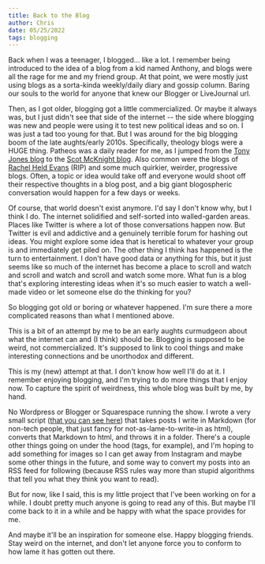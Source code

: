 ```yaml
---
title: Back to the Blog
author: Chris
date: 05/25/2022
tags: blogging
---
```

Back when I was a teenager, I blogged... like a lot. I remember being introduced to the idea of a blog from a 
kid named Anthony, and blogs were all the rage for me and my friend group. At that point, we were mostly just using blogs 
as a sorta-kinda weekly/daily diary and gossip column. Baring our souls to the world for anyone that knew our Blogger or 
LiveJournal url.

Then, as I got older, blogging got a little commercialized. Or maybe it always was, but I just didn't see that side of 
the internet -- the side where blogging was new and people were using it to test new political ideas and so on. I was
just a tad too young for that. But I was around for the big blogging boom of the late aughts/early 2010s. Specifically,
theology blogs were a HUGE thing. Patheos was a daily reader for me, as I jumped from the [Tony Jones blog](https://www.patheos.com/blogs/tonyjones/) 
to the [Scot McKnight blog](https://www.patheos.com/blogs/jesuscreed/). Also common were the blogs of [Rachel Held Evans](https://rachelheldevans.com/)
(RIP) and some much quirkier, weirder, progressive blogs. Often, a topic or idea would take off and everyone would
shoot off their respective thoughts in a blog post, and a big giant blogospheric conversation would happen for a few days
or weeks.

Of course, that world doesn't exist anymore. I'd say I don't know why, but I think I do. The internet solidified and
self-sorted into walled-garden areas. Places like Twitter is where a lot of those conversations happen now. But Twitter
is evil and addictive and a genuinely terrible forum for hashing out ideas. You might explore some idea that is heretical
to whatever your group is and immediately get piled on. The other thing I think has happened is the turn to entertainment.
I don't have good data or anything for this, but it just seems like so much of the internet has become a place to scroll
and watch and scroll and watch and scroll and watch some more. What fun is a blog that's exploring interesting ideas
when it's so much easier to watch a well-made video or let someone else do the thinking for you?

So blogging got old or boring or whatever happened. I'm sure there a more complicated reasons than what I mentioned above.

This is a bit of an attempt by me to be an early aughts curmudgeon about what the internet can and (I think) should be.
Blogging is supposed to be weird, not commercialized. It's supposed to link to cool things and make interesting connections 
and be unorthodox and different.

This is my (new) attempt at that. I don't know how well I'll do at it. I remember enjoying blogging, and I'm trying to
do more things that I enjoy now. To capture the spirit of weirdness, this whole blog was built by me, by hand.

No Wordpress or Blogger or Squarespace running the show. I wrote a very small script ([that you can see here](http://github.com/cdbaca/ssg))
that takes posts I write in Markdown (for non-tech people, that just fancy for not-as-lame-to-write-in as html), converts
that Markdown to html, and throws it in a folder. There's a couple other things going on under the hood (tags, for example),
and I'm hoping to add something for images so I can get away from Instagram and maybe some other things in the future,
and some way to convert my posts into an RSS feed for following (because RSS rules way more than stupid algorithms 
that tell you what they think you want to read).

But for now, like I said, this is my little project that I've been working on for a while. I doubt pretty much anyone
is going to read any of this. But maybe I'll come back to it in a while and be happy with what the space provides for me.

And maybe it'll be an inspiration for someone else. Happy blogging friends. Stay weird on the internet, and don't let 
anyone force you to conform to how lame it has gotten out there.